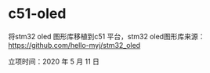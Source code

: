 # c51-oled
将stm32 oled 图形库移植到c51 平台，stm32 oled图形库来源：https://github.com/hello-myj/stm32_oled

立项时间：2020 年 5 月 11 日
